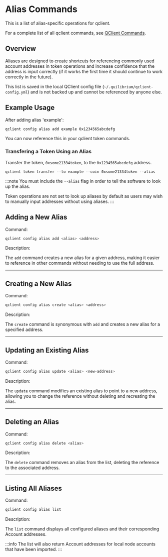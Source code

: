 # Alias Commands
This is a list of alias-specific operations for qclient. 

For a complete list of all qclient commands, see [QClient Commands](/docs/run-node/qclient/commands/command-list).

## Overview
Aliases are designed to create shortcuts for referencing commonly used account addresses in token operations and increase confidence that the address is input correctly (if it works the first time it should continue to work correctly in the future).

This list is saved in the local QClient config file (`~/.quilibrium/qclient-config.yml`) and is not backed up and cannot be referenced by anyone else.

## Example Usage
After adding alias 'example':
```bash
qclient config alias add example 0x1234565abcdefg
```

You can now reference this in your qclient token commands.
### Transfering a Token Using an Alias
Transfer the token, `0xsome21334token`, to the `0x1234565abcdefg` address.
```
qclient token transfer --to example --coin 0xsome21334token --alias
```

:::note
You must include the `--alias` flag in order to tell the software to look up the alias. 

Token operations are not set to look up aliases by default as users may wish to manually input addresses without using aliases.
:::


## Adding a New Alias

Command:

```bash
qclient config alias add <alias> <address>
```

Description:

The `add` command creates a new alias for a given address, making it easier to reference in other commands without needing to use the full address.

---

## Creating a New Alias

Command:

```bash
qclient config alias create <alias> <address>
```

Description:

The `create` command is synonymous with `add` and creates a new alias for a specified address.

---

## Updating an Existing Alias

Command:

```bash
qclient config alias update <alias> <new-address>
```

Description:

The `update` command modifies an existing alias to point to a new address, allowing you to change the reference without deleting and recreating the alias.

---

## Deleting an Alias

Command:

```bash
qclient config alias delete <alias>
```

Description:

The `delete` command removes an alias from the list, deleting the reference to the associated address.

---

## Listing All Aliases

Command:

```bash
qclient config alias list
```

Description:

The `list` command displays all configured aliases and their corresponding Account addresses. 

:::info
The list will also return Account addresses for local node accounts that have been imported.
:::